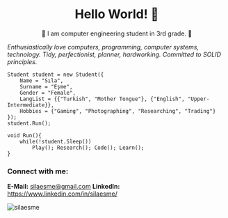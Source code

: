 <h1 align="center">Hello World! 👋</h1>
<p align="center">🚀 I am computer engineering student in 3rd grade. 🚀</p>
<i>Enthusiastically love computers, programming, computer systems, technology. Tidy, perfectionist, planner, hardworking. Committed to SOLID principles.</i>

	Student student = new Student({
		Name = "Sıla",
		Surname = "Eşme",
		Gender = "Female",
		LangList = {{"Turkish", "Mother Tongue"}, {"English", "Upper-Intermediate}},
		Hobbies = {"Gaming", "Photographing", "Researching", "Trading"}
	});
	student.Run();
	
	void Run(){
		while(!student.Sleep())
			Play(); Research(); Code(); Learn();
	}
	


### Connect with me:
**E-Mail:** silaesme@gmail.com
**LinkedIn:** https://www.linkedin.com/in/silaesme/

 <img src="https://komarev.com/ghpvc/?username=silaesme&label=Profile%20views&color=0e75b6&style=flat" alt="silaesme" /> </p>
